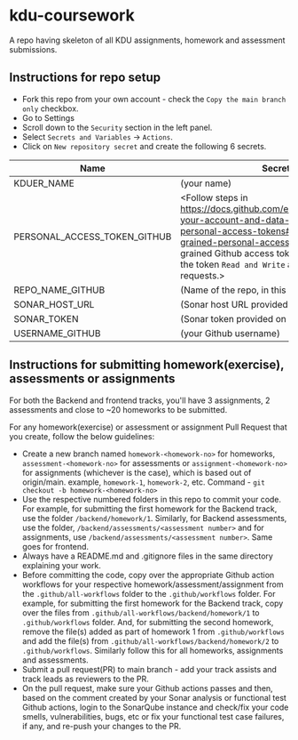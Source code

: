 # kdu-coursework
A repo having skeleton of all KDU assignments, homework and assessment submissions.

## Instructions for repo setup
- Fork this repo from your own account - check the `Copy the main branch only` checkbox.
- Go to Settings 
- Scroll down to the `Security` section in the left panel.
- Select `Secrets and Variables` -> `Actions`.
- Click on `New repository secret` and create the following 6 secrets.

 | Name | Secret Value |
 | ------- | ----------- |
 | KDUER_NAME | (your name) |
 | PERSONAL_ACCESS_TOKEN_GITHUB | <Follow steps in https://docs.github.com/en/authentication/keeping-your-account-and-data-secure/managing-your-personal-access-tokens#creating-a-fine-grained-personal-access-token to create a fine grained Github access token. Make sure you give the token `Read and Write` access to Issues and Pull requests.> |
 | REPO_NAME_GITHUB | (Name of the repo, in this case - kdu-coursework) |
 | SONAR_HOST_URL | (Sonar host URL provided on Slack) |
 | SONAR_TOKEN | (Sonar token provided on Slack) |
 | USERNAME_GITHUB | (your Github username) |

## Instructions for submitting homework(exercise), assessments or assignments
For both the Backend and frontend tracks, you'll have 3 assignments, 2 assessments and close to ~20 homeworks to be submitted.

For any homework(exercise) or assessment or assignment Pull Request that you create, follow the below guidelines:

- Create a new branch named `homework-<homework-no>` for homeworks, `assessment-<homework-no>` for assessments or `assignment-<homework-no>` for assignments (whichever is the case), which is based out of origin/main. example, `homework-1`, `homework-2`, etc.
   Command - `git checkout -b homework-<homework-no>`
- Use the respective numbered folders in this repo to commit your code. For example, for submitting the first homework for the Backend track, use the folder `/backend/homework/1`. Similarly, for Backend assessments, use the folder, `/backend/assessments/<assessment number>` and for assignments, use `/backend/assessments/<assessment number>`. Same goes for frontend.
- Always have a README.md and .gitignore files in the same directory explaining your work.
- Before committing the code, copy over the appropriate Github action workflows for your respective homework/assessment/assignment from the `.github/all-workflows` folder to the `.github/workflows` folder. For example, for submitting the first homework for the Backend track, copy over the files from  `.github/all-workflows/backend/homework/1` to `.github/workflows` folder. And, for submitting the second homework, remove the file(s) added as part of homework 1 from `.github/workflows` and add the file(s) from `.github/all-workflows/backend/homework/2` to `.github/workflows`. Similarly follow this for all homeworks, assignments and assessments.
- Submit a pull request(PR) to main branch - add your track assists and track leads as reviewers to the PR.
- On the pull request, make sure your Github actions passes and then, based on the comment created by your Sonar analysis or functional test Github actions, login to the SonarQube instance and check/fix your code smells, vulnerabilities, bugs, etc or fix your functional test case failures, if any, and re-push your changes to the PR.
